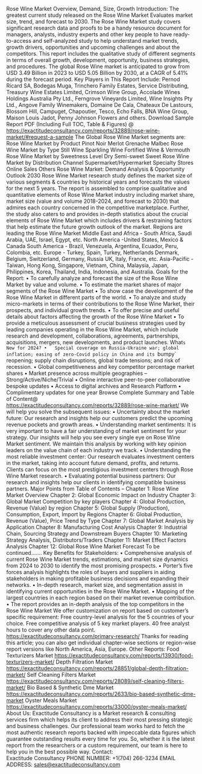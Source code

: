 Rose Wine Market Overview, Demand, Size, Growth 
Introduction:
The greatest current  study released on the Rose Wine Market Evaluates market size, trend, and forecast to 2030. The Rose Wine Market study covers significant research data and proofs to be a handy resource document for managers, analysts, industry experts and other key people to have ready-to-access and self-analyzed study to help understand market trends, growth drivers, opportunities and upcoming challenges and about the competitors. This report includes the qualitative study of different segments in terms of overall growth, development, opportunity, business strategies, and procedures. 
The global Rose Wine market is anticipated to grow from USD 3.49 Billion in 2023 to USD 5.05 Billion by 2030, at a CAGR of 5.41% during the forecast period.
Key Players in This Report Include: 
Pernod Ricard SA, Bodegas Muga, Trinchero Family Estates, Service Distributing, Treasury Wine Estates Limited, Crimson Wine Group, Accolade Wines Holdings Australia Pty Ltd., Ferngrove Vineyards Limited, Wine Insights Pty Ltd., Angove Family Winemakers, Domaine De Cala, Chateaux De Lastours, Blossom Hill, Campuget, Chapoutier, Tesco, Echo Falls, BNA Wine Group, Maison Louis Jadot, Penny Johnson Flowers and others.
Download Sample Report PDF (Including Full TOC, Table & Figures) @ 
https://exactitudeconsultancy.com/reports/32889/rose-wine-market/#request-a-sample
The Global Rose Wine Market segments are:
Rose Wine Market by Product
Pinot Noir
Merlot
Grenache
Malbec
Rose Wine Market by Type
Still Wine
Sparkling Wine
Fortified Wine & Vermouth
Rose Wine Market by Sweetness Level
Dry
Semi-sweet
Sweet
Rose Wine Market by Distribution Channel
Supermarket/Hypermarket
Specialty Stores
Online Sales
Others
Rose Wine Market: Demand Analysis & Opportunity Outlook 2030
Rose Wine Market research study defines the market size of various segments & countries by historical years and forecasts the values for the next 5 years. The report is assembled to comprise qualitative and quantitative elements of Rose Wine Market industry including market share, market size (value and volume 2018-2024, and forecast to 2030) that admires each country concerned in the competitive marketplace. Further, the study also caters to and provides in-depth statistics about the crucial elements of Rose Wine Market which includes drivers & restraining factors that help estimate the future growth outlook of the market.
Regions are leading the Rose Wine Market
Middle East and Africa - South Africa, Saudi Arabia, UAE, Israel, Egypt, etc.
North America -United States, Mexico & Canada
South America - Brazil, Venezuela, Argentina, Ecuador, Peru, Colombia, etc.
Europe - Turkey, Spain, Turkey, Netherlands Denmark, Belgium, Switzerland, Germany, Russia UK, Italy, France, etc.
Asia-Pacific -Taiwan, Hong Kong, Singapore, Vietnam, China, Malaysia, Japan, Philippines, Korea, Thailand, India, Indonesia, and Australia.
Goals for the Report:
•	To carefully analyze and forecast the size of the Rose Wine Market by value and volume.
•	To estimate the market shares of major segments of the Rose Wine Market 
•	To show case the development of the Rose Wine Market in different parts of the world.
•	To analyze and study micro-markets in terms of their contributions to the Rose Wine Market, their prospects, and individual growth trends.
•	To offer precise and useful details about factors affecting the growth of the Rose Wine Market 
•	To provide a meticulous assessment of crucial business strategies used by leading companies operating in the Rose Wine Market, which include research and development, collaborations, agreements, partnerships, acquisitions, mergers, new developments, and product launches.
What`s New for 2024?
•	Special coverage on Russia-Ukraine war; global inflation; easing of zero-Covid policy in China and its `bumpy` reopening; supply chain disruptions, global trade tensions; and risk of recession.
•	Global competitiveness and key competitor percentage market shares
•	Market presence across multiple geographies – Strong/Active/Niche/Trivial
•	Online interactive peer-to-peer collaborative bespoke updates
•	Access to digital archives and Research Platform
•	Complimentary updates for one year
Browse Complete Summary and Table of Content@  
https://exactitudeconsultancy.com/reports/32889/rose-wine-market/
We will help you solve the subsequent issues:
•	Uncertainty about the market future: Our research and insights help our customers predict the upcoming revenue pockets and growth areas.
•	Understanding market sentiments: It is very important to have a fair understanding of market sentiment for your strategy. Our insights will help you see every single eye on Rose Wine Market sentiment. We maintain this analysis by working with key opinion leaders on the value chain of each industry we track.
•	Understanding the most reliable investment center: Our research evaluates investment centers in the market, taking into account future demand, profits, and returns. Clients can focus on the most prestigious investment centers through Rose Wine Market research.
•	Evaluating potential business partners: Our research and insights help our clients in identifying compatible business partners.
Major Points from Table of Contents –
Chapter 1: Rose Wine Market Overview
Chapter 2: Global Economic Impact on Industry
Chapter 3: Global Market Competition by key players
Chapter 4: Global Production, Revenue (Value) by region
Chapter 5: Global Supply (Production), Consumption, Export, Import by Regions
Chapter 6: Global Production, Revenue (Value), Price Trend by Type
Chapter 7: Global Market Analysis by Application
Chapter 8: Manufacturing Cost Analysis
Chapter 9: Industrial Chain, Sourcing Strategy and Downstream Buyers
Chapter 10: Marketing Strategy Analysis, Distributors/Traders
Chapter 11: Market Effect Factors Analysis
Chapter 12: Global Rose Wine Market Forecast
To be continued…….
Key Benefits for Stakeholders:
•	Comprehensive analysis of current Rose Wine Market trends, estimations, and market size dynamics from 2024 to 2030 to identify the most promising prospects.
•	Porter’s five forces analysis highlights the roles of buyers and suppliers in aiding stakeholders in making profitable business decisions and expanding their networks.
•	In-depth research, market size, and segmentation assist in identifying current opportunities in the Rose Wine Market.
•	Mapping of the largest countries in each region based on their market revenue contribution.
•	The report provides an in-depth analysis of the top competitors in the Rose Wine Market
We offer customization on report based on customer’s specific requirement:
Free country-level analysis for the 5 countries of your choice.
Free competitive analysis of 5 key market players.
40 free analyst hours to cover any other data point.
https://exactitudeconsultancy.com/primary-research/
Thanks for reading this article; you can also get individual chapter-wise sections or region-wise report versions like North America, Asia, Europe.
Other Reports:
Food Texturizers Market
https://exactitudeconsultancy.com/reports/13930/food-texturizers-market/
Depth Filtration Market
https://exactitudeconsultancy.com/reports/28851/global-depth-filtration-market/
Self Cleaning Filters Market
https://exactitudeconsultancy.com/reports/28089/self-cleaning-filters-market/
Bio Based & Synthetic Dme Market
https://exactitudeconsultancy.com/reports/2633/bio-based-synthetic-dme-market
Oyster Meals Market
https://exactitudeconsultancy.com/reports/33000/oyster-meals-market/
About Us:
Exactitude Consultancy is a Market research & consulting services firm which helps its client to address their most pressing strategic and business challenges. Our professional team works hard to fetch the most authentic research reports backed with impeccable data figures which guarantee outstanding results every time for you. So, whether it is the latest report from the researchers or a custom requirement, our team is here to help you in the best possible way.
Contact:  
Exactitude Consultancy
PHONE NUMBER: +1(704) 266-3234
EMAIL ADDRESS: sales@exactitudeconsultancy.com
